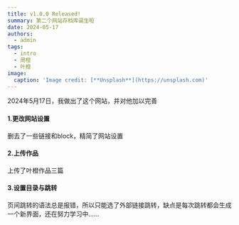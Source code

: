 ```yaml
---
title: v1.0.0 Released!
summary: 第二个网站存档库诞生啦
date: 2024-05-17
authors:
  - admin
tags:
  - intro
  - 周橙
  - 叶橙
image:
  caption: 'Image credit: [**Unsplash**](https://unsplash.com)'
---
```


2024年5月17日，我做出了这个网站，并对他加以完善

#### 1.更改网站设置

删去了一些链接和block，精简了网站设置

#### 2.上传作品

上传了叶橙作品三篇

#### 3.设置目录与跳转

页间跳转的语法总是报错，所以只能选了外部链接跳转，缺点是每次跳转都会生成一个新界面，还在努力学习中……